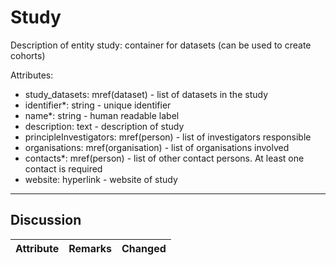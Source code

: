 # Study #

Description of entity study: container for datasets (can be used to create cohorts)

Attributes:
*	study_datasets: mref(dataset) - list of datasets in the study
*	identifier*: string - unique identifier
*	name*: string - human readable label
*	description: text - description of study
*	principleInvestigators: mref(person) - list of investigators responsible
*	organisations: mref(organisation) - list of organisations involved
*	contacts*: mref(person) - list of other contact persons. At least one contact is required
*	website: hyperlink - website of study

---

## Discussion ##


| Attribute | Remarks    | Changed  |
| ---------- | ------------ | ---------- |

